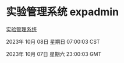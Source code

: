 # 实验管理系统 expadmin
[实验管理系统](http://219.139.197.189:56808/expadmin-782313d2-e1b1-4ea7-932e-3a55e6a1a4d0/)

2023年 10月 08日 星期日 07:00:03 CST

2023年 10月 07日 星期六 23:00:03 GMT
